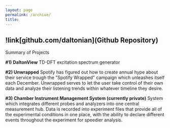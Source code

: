 ```yaml
---
layout: page
permalink: /archive/
title: 
---
```


## !link[github.com/daltonian](Github Repository)

Summary of Projects

**#1) DaltonView**
TD-DFT excitation spectrum generator

**#2) Unwrapped**
Spotify has figured out how to create annual hype about their service trough the "Spotify Wrapped" campaign which unleashes itself each December. Unwrapped serves to let the user take control of their own data and analyze their listening trends within whatever timeline they desire.

**#3) Chamber Instrument Management System (currently private)**
System which integrates different probes and analyzers into one central measurement hub. Data is recorded into experiment files that provide all of the experimental conditions in one place, with the ability to declare different events throughout the experiment for speedier analysis.
